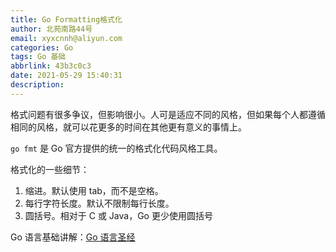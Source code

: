 ```yaml
---
title: Go Formatting格式化
author: 北苑南路44号
email: xyxcnnh@aliyun.com
categories: Go
tags: Go 基础
abbrlink: 43b3c0c3
date: 2021-05-29 15:40:31
description:
---
```


格式问题有很多争议，但影响很小。人可是适应不同的风格，但如果每个人都遵循相同的风格，就可以花更多的时间在其他更有意义的事情上。

`go fmt` 是 Go 官方提供的统一的格式化代码风格工具。

<!-- more -->

格式化的一些细节：

1. 缩进。默认使用 tab，而不是空格。
2. 每行字符长度。默认不限制每行长度。
3. 圆括号。相对于 C 或 Java，Go 更少使用圆括号

Go 语言基础讲解：[Go 语言圣经](http://shouce.jb51.net/gopl-zh/index.html) 
